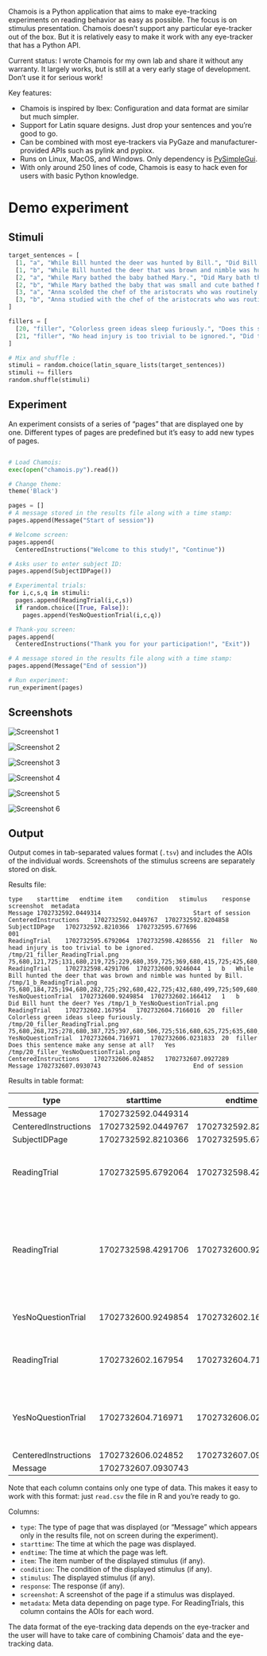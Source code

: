 
Chamois is a Python application that aims to make eye-tracking experiments on reading behavior as easy as possible.  The focus is on stimulus presentation.  Chamois doesn’t support any particular eye-tracker out of the box.  But it is relatively easy to make it work with any eye-tracker that has a Python API.

Current status: I wrote Chamois for my own lab and share it without any warranty.  It largely works, but is still at a very early stage of development.  Don’t use it for serious work!

Key features:
- Chamois is inspired by Ibex: Configuration and data format are similar but much simpler.
- Support for Latin square designs.  Just drop your sentences and you’re good to go.
- Can be combined with most eye-trackers via PyGaze and manufacturer-provided APIs such as pylink and pypixx.
- Runs on Linux, MacOS, and Windows.  Only dependency is [PySimpleGui](https://www.pysimplegui.org).
- With only around 250 lines of code, Chamois is easy to hack even for users with basic Python knowledge.

# Demo experiment

## Stimuli

``` python
target_sentences = [
  [1, "a", "While Bill hunted the deer was hunted by Bill.", "Did Bill hunt the deer?"],
  [1, "b", "While Bill hunted the deer that was brown and nimble was hunted by Bill.", "Did Bill hunt the deer?"],
  [2, "a", "While Mary bathed the baby bathed Mary.", "Did Mary bath the baby?"],
  [2, "b", "While Mary bathed the baby that was small and cute bathed Mary.", "Did Mary bath the baby?"],
  [3, "a", "Anna scolded the chef of the aristocrats who was routinely letting food go to waste.", "Did food go to waste?"],
  [3, "b", "Anna studied with the chef of the aristocrats who was routinely letting food go to waste.", "Did food go to waste?"],
]

fillers = [
  [20, "filler", "Colorless green ideas sleep furiously.", "Does this sentence make any sense at all?"],
  [21, "filler", "No head injury is too trivial to be ignored.", "Did that sentence make your brain hurt?"],
]

# Mix and shuffle :
stimuli = random.choice(latin_square_lists(target_sentences))
stimuli += fillers
random.shuffle(stimuli)
```

## Experiment

An experiment consists of a series of “pages” that are displayed one by one.  Different types of pages are predefined but it’s easy to add new types of pages.

``` python

# Load Chamois:
exec(open("chamois.py").read())

# Change theme:
theme('Black')

pages = []
# A message stored in the results file along with a time stamp:
pages.append(Message("Start of session"))

# Welcome screen:
pages.append(
  CenteredInstructions("Welcome to this study!", "Continue"))

# Asks user to enter subject ID:
pages.append(SubjectIDPage())

# Experimental trials:
for i,c,s,q in stimuli:
  pages.append(ReadingTrial(i,c,s))
  if random.choice([True, False]):
    pages.append(YesNoQuestionTrial(i,c,q))

# Thank-you screen:
pages.append(
  CenteredInstructions("Thank you for your participation!", "Exit"))

# A message stored in the results file along with a time stamp:
pages.append(Message("End of session"))

# Run experiment:
run_experiment(pages)
```

## Screenshots

![Screenshot 1](images/screenshot_1.png)

![Screenshot 2](images/screenshot_2.png)

![Screenshot 3](images/screenshot_3.png)

![Screenshot 4](images/screenshot_4.png)

![Screenshot 5](images/screenshot_5.png)

![Screenshot 6](images/screenshot_6.png)

## Output

Output comes in tab-separated values format (`.tsv`) and includes the AOIs of the individual words.  Screenshots of the stimulus screens are separately stored on disk.

Results file:

``` 
type	starttime	endtime	item	condition	stimulus	response	screenshot	metadata
Message	1702732592.0449314							Start of session
CenteredInstructions	1702732592.0449767	1702732592.8204858						
SubjectIDPage	1702732592.8210366	1702732595.677696				001		
ReadingTrial	1702732595.6792064	1702732598.4286556	21	filler	No head injury is too trivial to be ignored.		/tmp/21_filler_ReadingTrial.png	75,680,121,725;131,680,219,725;229,680,359,725;369,680,415,725;425,680,492,725;502,680,653,725;663,680,709,725;719,680,765,725;775,680,947,725
ReadingTrial	1702732598.4291706	1702732600.9246044	1	b	While Bill hunted the deer that was brown and nimble was hunted by Bill.		/tmp/1_b_ReadingTrial.png	75,680,184,725;194,680,282,725;292,680,422,725;432,680,499,725;509,680,597,725;607,680,695,725;705,680,772,725;782,680,891,725;901,680,968,725;978,680,1108,725;1118,680,1185,725;1195,680,1325,725;1335,680,1381,725;1391,680,1500,725
YesNoQuestionTrial	1702732600.9249854	1702732602.166412	1	b	Did Bill hunt the deer?	Yes	/tmp/1_b_YesNoQuestionTrial.png	
ReadingTrial	1702732602.167954	1702732604.7166016	20	filler	Colorless green ideas sleep furiously.		/tmp/20_filler_ReadingTrial.png	75,680,268,725;278,680,387,725;397,680,506,725;516,680,625,725;635,680,849,725
YesNoQuestionTrial	1702732604.716971	1702732606.0231833	20	filler	Does this sentence make any sense at all?	Yes	/tmp/20_filler_YesNoQuestionTrial.png	
CenteredInstructions	1702732606.024852	1702732607.0927289						
Message	1702732607.0930743							End of session
``` 

Results in table format:

| type                 | starttime          | endtime            | item | condition | stimulus                                                                 | response | screenshot                            | metadata                                                                                                                                                                                                                                |
|----------------------|--------------------|--------------------|------|-----------|--------------------------------------------------------------------------|----------|---------------------------------------|-----------------------------------------------------------------------------------------------------------------------------------------------------------------------------------------------------------------------------------------|
| Message              | 1702732592.0449314 |                    |      |           |                                                                          |          |                                       | Start of session                                                                                                                                                                                                                        |
| CenteredInstructions | 1702732592.0449767 | 1702732592.8204858 |      |           |                                                                          |          |                                       |                                                                                                                                                                                                                                         |
| SubjectIDPage        | 1702732592.8210366 | 1702732595.677696  |      |           |                                                                          | 001      |                                       |                                                                                                                                                                                                                                         |
| ReadingTrial         | 1702732595.6792064 | 1702732598.4286556 | 21   | filler    | No head injury is too trivial to be ignored.                             |          | /tmp/21_filler_ReadingTrial.png       | 75,680,121,725;131,680,219,725;229,680,359,725;369,680,415,725;425,680,492,725;502,680,653,725;663,680,709,725;719,680,765,725;775,680,947,725                                                                                          |
| ReadingTrial         | 1702732598.4291706 | 1702732600.9246044 | 1    | b         | While Bill hunted the deer that was brown and nimble was hunted by Bill. |          | /tmp/1_b_ReadingTrial.png             | 75,680,184,725;194,680,282,725;292,680,422,725;432,680,499,725;509,680,597,725;607,680,695,725;705,680,772,725;782,680,891,725;901,680,968,725;978,680,1108,725;1118,680,1185,725;1195,680,1325,725;1335,680,1381,725;1391,680,1500,725 |
| YesNoQuestionTrial   | 1702732600.9249854 | 1702732602.166412  | 1    | b         | Did Bill hunt the deer?                                                  | Yes      | /tmp/1_b_YesNoQuestionTrial.png       |                                                                                                                                                                                                                                         |
| ReadingTrial         | 1702732602.167954  | 1702732604.7166016 | 20   | filler    | Colorless green ideas sleep furiously.                                   |          | /tmp/20_filler_ReadingTrial.png       | 75,680,268,725;278,680,387,725;397,680,506,725;516,680,625,725;635,680,849,725                                                                                                                                                          |
| YesNoQuestionTrial   | 1702732604.716971  | 1702732606.0231833 | 20   | filler    | Does this sentence make any sense at all?                                | Yes      | /tmp/20_filler_YesNoQuestionTrial.png |                                                                                                                                                                                                                                         |
| CenteredInstructions | 1702732606.024852  | 1702732607.0927289 |      |           |                                                                          |          |                                       |                                                                                                                                                                                                                                         |
| Message              | 1702732607.0930743 |                    |      |           |                                                                          |          |                                       | End of session                                                                                                                                                                                                                          |

Note that each column contains only one type of data.  This makes it easy to work with this format: just `read.csv` the file in R and you’re ready to go.

Columns:

- `type`: The type of page that was displayed (or “Message” which appears only in the results file, not on screen during the experiment).
- `starttime`: The time at which the page was displayed.
- `endtime`: The time at which the page was left.
- `item`: The item number of the displayed stimulus (if any).
- `condition`: The condition of the displayed stimulus (if any).
- `stimulus`: The displayed stimulus (if any).
- `response`: The response (if any).
- `screenshot`: A screenshot of the page if a stimulus was displayed.
- `metadata`: Meta data depending on page type.  For ReadingTrials, this column contains the AOIs for each word.

The data format of the eye-tracking data depends on the eye-tracker and the user will have to take care of combining Chamois’ data and the eye-tracking data.
